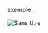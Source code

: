 exemple :

![Sans titre](https://github.com/fk-crafter/html-css-js-other/assets/127132293/e7512ab9-d108-4e12-ae63-fd7575cb3d0e)
